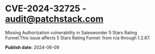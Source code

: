 # CVE-2024-32725 - audit@patchstack.com

Missing Authorization vulnerability in Saleswonder 5 Stars Rating Funnel.This issue affects 5 Stars Rating Funnel: from n/a through 1.2.67.

**Publish date:** 2024-06-09
